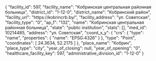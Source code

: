 {
    "facility_id": 597,
    "facility_name": "Кобринская центральная районная больница",
    "district_id": "1-12-0",
    "district_name": "Кобринский район",
    "facility_url": "https:\/\/kobrincrb.by\/",
    "facility_address": "ул. Советская",
    "facility_type": "0",
    "ap_1": "132",
    "name": "Кобринская центральная районная больница",
    "state": "public institution",
    "stats": [],
    "med_id": 10214485,
    "address": "ул. Советская",
    "coord_x_y": {
        "crs": {
            "type": "name",
            "properties": {
                "name": "EPSG:4326"
            }
        },
        "type": "Point",
        "coordinates": [
            24.3634,
            52.2175
        ]
    },
    "place_name": "Кобрин",
    "place_type": "city",
    "year_of_closing": null,
    "year_of_opening": "0",
    "healthcare_facility_key": 597,
    "administrative_division_id": "1-12-0"
}